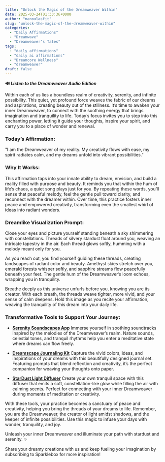 ```yaml
---
title: "Unlock the Magic of the Dreamweaver Within"
date: 2025-03-24T01:33:36+0000
author: "manoulasfit"
slug: "unlock-the-magic-of-the-dreamweaver-within"
categories:
  - "Daily Affirmations"
  - "Dreamwave"
  - "Dreamweaver’s Tales"
tags:
  - "daily affirmations"
  - "daily ai affirmations"
  - "Dreamcore Wellness"
  - "dreamweaver"
draft: false
---
```

**🔊 *Listen to the Dreamweaver Audio Edition***

Within each of us lies a boundless realm of creativity, serenity, and infinite possibility. This quiet, yet profound force weaves the fabric of our dreams and aspirations, creating beauty out of the stillness. It’s time to awaken your inner Dreamweaver, to connect with the soothing energy that brings imagination and tranquility to life. Today’s focus invites you to step into this enchanting power, letting it guide your thoughts, inspire your spirit, and carry you to a place of wonder and renewal.

### Today’s Affirmation:

"I am the Dreamweaver of my reality. My creativity flows with ease, my spirit radiates calm, and my dreams unfold into vibrant possibilities."

### Why It Works:

This affirmation taps into your innate ability to dream, envision, and build a reality filled with purpose and beauty. It reminds you that within the hum of life’s chaos, a quiet song plays just for you. By repeating these words, you’ll sense that peaceful melody, feel the gentle pull toward clarity, and reconnect with the dreamer within. Over time, this practice fosters inner peace and empowered creativity, transforming even the smallest whirl of ideas into radiant wonders.

### Dreamlike Visualization Prompt:

Close your eyes and picture yourself standing beneath a sky shimmering with constellations. Threads of silvery stardust float around you, weaving an intricate tapestry in the air. Each thread glows softly, humming with a melody meant only for you.

As you reach out, you find yourself guiding these threads, creating landscapes of radiant color and beauty. Amethyst skies stretch over you, emerald forests whisper softly, and sapphire streams flow peacefully beneath your feet. The gentle hum of the Dreamweaver’s loom echoes, wrapping you in tranquility.

Breathe deeply as this universe unfurls before you, knowing you are its creator. With each breath, the threads weave tighter, more vivid, and your sense of calm deepens. Hold this image as you recite your affirmation, weaving the tranquility of this dream into your daily life.

### Transformative Tools to Support Your Journey:

- **[Serenity Soundscapes App](https://open.spotify.com/track/2aoXdza7JRg3dEyuaIx4Uh)**
Immerse yourself in soothing soundtracks inspired by the melodies of the Dreamweaver’s realm. Nature sounds, celestial tones, and tranquil rhythms help you enter a meditative state where dreams can flow freely.

- **[Dreamscape Journaling Kit](https://amzn.to/4kZ4AMP)**
Capture the vivid colors, ideas, and inspirations of your dreams with this beautifully designed journal set. Featuring prompts that blend reflection and creativity, it’s the perfect companion for weaving your thoughts onto paper.

- **[StarDust Light Diffuser](https://www.gradodesign.us/products/stardust-series-aromatherapy-crystals-home-fragrance-diffuser-set)**
Create your own tranquil space with this diffuser that emits a soft, constellation-like glow while filling the air with calming scents. Perfect for connecting with your inner Dreamweaver during moments of meditation or creativity.

With these tools, your practice becomes a sanctuary of peace and creativity, helping you bring the threads of your dreams to life. Remember, you are the Dreamweaver, the creator of light amidst shadows, and the keeper of infinite possibilities. Use this magic to infuse your days with wonder, tranquility, and joy.

Unleash your inner Dreamweaver and illuminate your path with stardust and serenity. ✨

Share your dreamy creations with us and keep fueling your imagination by subscribing to Sparklebox for more inspiration!